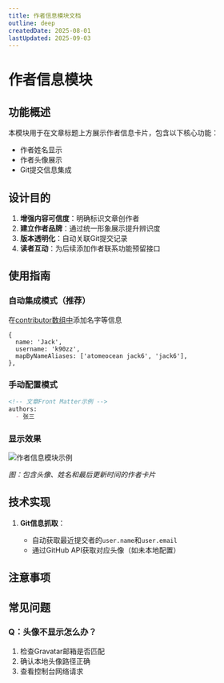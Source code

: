 ```yaml
---
title: 作者信息模块文档
outline: deep
createdDate: 2025-08-01
lastUpdated: 2025-09-03
---
```


# 作者信息模块

## 功能概述

本模块用于在文章标题上方展示作者信息卡片，包含以下核心功能：
- 作者姓名显示
- 作者头像展示
- Git提交信息集成

## 设计目的

1. **增强内容可信度**：明确标识文章创作者
2. **建立作者品牌**：通过统一形象展示提升辨识度
3. **版本透明化**：自动关联Git提交记录
4. **读者互动**：为后续添加作者联系功能预留接口

## 使用指南

### 自动集成模式（推荐）

在[contributor数组中](/_data/contributors.ts)添加名字等信息

```
{
  name: 'Jack',
  username: 'k90zz',
  mapByNameAliases: ['atomeocean jack6', 'jack6'],
},
```


### 手动配置模式

```markdown
<!-- 文章Front Matter示例 -->
authors:
  - 张三
```

### 显示效果
![作者信息模块示例](https://example.com/author-card-example.png)

*图：包含头像、姓名和最后更新时间的作者卡片*

## 技术实现

1. **Git信息抓取**：

   - 自动获取最近提交者的`user.name`和`user.email`
   - 通过GitHub API获取对应头像（如未本地配置）

## 注意事项


## 常见问题

### **Q：头像不显示怎么办？**
1. 检查Gravatar邮箱是否匹配
2. 确认本地头像路径正确
3. 查看控制台网络请求

